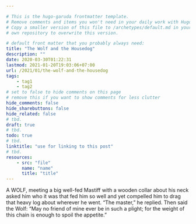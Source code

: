 ```yaml
---

# This is the hugo-garuda frontmatter template.
# Remove comments and items you won't need in your daily work with Hugo.
# Copy a smaller version of this file to /archetypes/default.md in your
# own repository to overwrite this version.

# default front matter that you probably always need:
title: "The Wolf and the Housedog"
description: ""
date: 2020-03-30T01:22:31
lastmod: 2021-01-20T19:03:06+07:00
url: /2021/01/the-wolf-and-the-housedog
tags:
    - tag1
    - tag2
# set to false to hide comments on this page
# remove this if you want to show comments for less clutter
hide_comments: false
hide_sharebuttons: false
hide_related: false
# tbd.
draft: true
# tbd.
todo: true
# tbd.
linktitle: "use for linking to this post"
# tbd.
resources:
    - src: "file"
      name: "name"
      title: "title"
---
```

A WOLF, meeting a big well-fed Mastiff with a wooden collar about his neck asked him who it was that fed him so well and yet compelled him to drag that heavy log about wherever he went. “The master,” he replied. Then said the Wolf: “May no friend of mine ever be in such a plight; for the weight of this chain is enough to spoil the appetite.”
